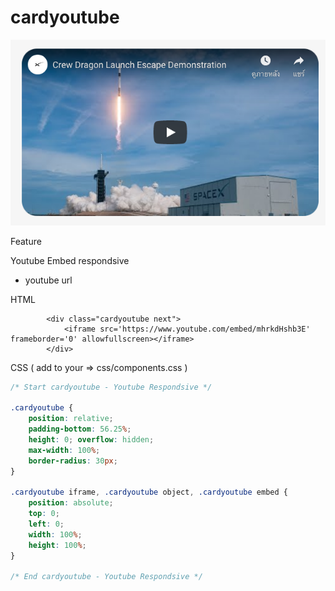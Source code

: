 # cardyoutube

![](../.gitbook/assets/screen-shot-2020-02-05-at-00.57.27.png)

Feature

Youtube Embed respondsive

* youtube url

HTML

```markup
        <div class="cardyoutube next">
            <iframe src='https://www.youtube.com/embed/mhrkdHshb3E' frameborder='0' allowfullscreen></iframe>
        </div>
```

CSS  \( add to your =&gt; css/components.css \)

```css
/* Start cardyoutube - Youtube Respondsive */

.cardyoutube {
    position: relative;
    padding-bottom: 56.25%;
    height: 0; overflow: hidden;
    max-width: 100%;
    border-radius: 30px;
}

.cardyoutube iframe, .cardyoutube object, .cardyoutube embed {
    position: absolute;
    top: 0;
    left: 0;
    width: 100%;
    height: 100%;
}

/* End cardyoutube - Youtube Respondsive */
```

